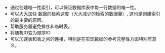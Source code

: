 - 通过创建唯一性索引，可以保证数据库表中每一行数据的唯一性。
- 可以大大加快 数据的检索速度（大大减少的检索的数据量）, 这也是创建索引的最主要的原因。
- 帮助服务器避免排序和临时表。
- 将随机IO变为顺序IO
- 可以加速表和表之间的连接，特别是在实现数据的参考完整性方面特别有意义。
